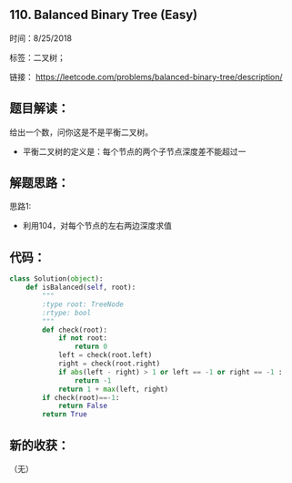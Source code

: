 ## 110. Balanced Binary Tree (Easy)

时间：8/25/2018

标签：二叉树；

链接： <https://leetcode.com/problems/balanced-binary-tree/description/>

## 题目解读： 

给出一个数，问你这是不是平衡二叉树。 

- 平衡二叉树的定义是：每个节点的两个子节点深度差不能超过一 

## 解题思路： 

思路1: 

- 利用104，对每个节点的左右两边深度求值 

## 代码： 

```python
class Solution(object):
    def isBalanced(self, root):
        """
        :type root: TreeNode
        :rtype: bool
        """
        def check(root):
            if not root:
                return 0
            left = check(root.left)
            right = check(root.right)
            if abs(left - right) > 1 or left == -1 or right == -1 :
                return -1
            return 1 + max(left, right)
        if check(root)==-1:
            return False
        return True
```

## 新的收获： 

（无）